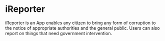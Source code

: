 # iReporter

iReporter is an App enables any citizen to bring any form of corruption to the notice of appropriate authorities and the general public.
Users can also report on things that need government intervention.
